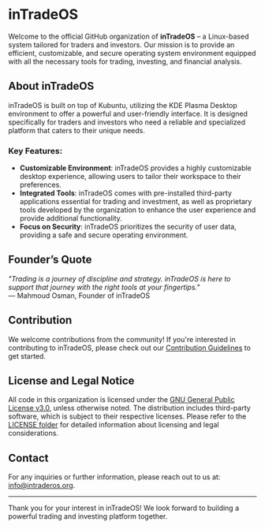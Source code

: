 # inTradeOS

Welcome to the official GitHub organization of **inTradeOS** – a Linux-based system tailored for traders and investors. Our mission is to provide an efficient, customizable, and secure operating system environment equipped with all the necessary tools for trading, investing, and financial analysis.

## About inTradeOS

inTradeOS is built on top of Kubuntu, utilizing the KDE Plasma Desktop environment to offer a powerful and user-friendly interface. It is designed specifically for traders and investors who need a reliable and specialized platform that caters to their unique needs.

### Key Features:
- **Customizable Environment**: inTradeOS provides a highly customizable desktop experience, allowing users to tailor their workspace to their preferences.
- **Integrated Tools**: inTradeOS comes with pre-installed third-party applications essential for trading and investment, as well as proprietary tools developed by the organization to enhance the user experience and provide additional functionality.
- **Focus on Security**: inTradeOS prioritizes the security of user data, providing a safe and secure operating environment.

## Founder’s Quote

*"Trading is a journey of discipline and strategy. inTradeOS is here to support that journey with the right tools at your fingertips."*  
— Mahmoud Osman, Founder of inTradeOS

## Contribution

We welcome contributions from the community! If you're interested in contributing to inTradeOS, please check out our [Contribution Guidelines](https://github.com/inTradeOS/inTradeOS/CONTRIBUTING.md) to get started.

## License and Legal Notice

All code in this organization is licensed under the [GNU General Public License v3.0](https://www.gnu.org/licenses/gpl-3.0.html), unless otherwise noted. The distribution includes third-party software, which is subject to their respective licenses. Please refer to the [LICENSE folder](https://github.com/inTradeOS/inTradeOS/tree/main/LICENSE) for detailed information about licensing and legal considerations.

## Contact

For any inquiries or further information, please reach out to us at: [info@intraderos.org](mailto:info@intraderos.org).

---

Thank you for your interest in inTradeOS! We look forward to building a powerful trading and investing platform together.
